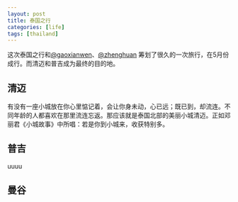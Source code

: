 ```yaml
---
layout: post
title: 泰国之行
categories: [life]
tags: [thailand]
---
```


这次泰国之行和[@gaoxianwen](http://weibo.com/gaoxianwen)、[@zhenghuan](http://weibo.com/zhengh) 筹划了很久的一次旅行，在5月份成行。而清迈和普吉成为最终的目的地。

## 清迈

有没有一座小城放在你心里惦记着，会让你身未动，心已远；既已到，却流连。不同年龄的人都喜欢在那里流连忘返。那应该就是泰国北部的美丽小城清迈。正如邓丽君《小城故事》中所唱：若是你到小城来，收获特别多。

## 普吉
uuuu

## 曼谷



